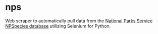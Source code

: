 # nps
Web scraper to automatically pull data from the [National Parks Service NPSpecies database](https://irma.nps.gov/NPSpecies/) utilizing Selenium for Python.
